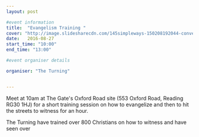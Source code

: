 ```yaml
---
layout: post

#event information
title:  "Evangelism Training "
cover: "http://image.slidesharecdn.com/145simpleways-150208192044-conversion-gate02/95/5-simple-ways-you-can-reach-out-to-the-lost-2-638.jpg?cb=1423444988"
date:   2016-08-27
start_time: "10:00"
end_time: "13:00"

#event organiser details

organiser: "The Turning"


---
```


Meet at 10am at The Gate's Oxford Road site (553 Oxford Road, Reading RG30 1HJ) for a short training session on how to evangelize and then to hit the streets to witness for an hour.

The Turning have trained over 800 Christians on how to witness and have seen over

